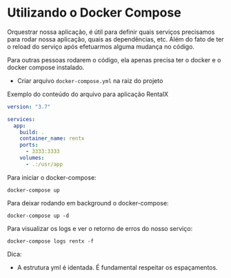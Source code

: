 # Utilizando o Docker Compose

Orquestrar nossa aplicação, é útil para definir quais serviços precisamos para rodar nossa aplicação, quais as dependências, etc. Além do fato de ter o reload do serviço após efetuarmos alguma mudança no código.

Para outras pessoas rodarem o código, ela apenas precisa ter o docker e o docker compose instalado.

- Criar arquivo `docker-compose.yml` na raiz do projeto

Exemplo do conteúdo do arquivo para aplicação RentalX
```yml
version: "3.7"

services: 
  app:
    build: .
    container_name: rentx
    ports: 
      - 3333:3333
    volumes: 
      - .:/usr/app
```

Para iniciar o docker-compose:
```shell
docker-compose up
```

Para deixar rodando em background o docker-compose:
```shell
docker-compose up -d
```

Para visualizar os logs e ver o retorno de erros do nosso serviço:
```shell
docker-compose logs rentx -f
```

Dica: 
- A estrutura yml é identada. É fundamental respeitar os espaçamentos.

